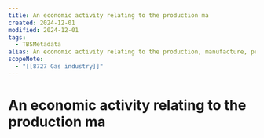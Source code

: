 ```yaml
---
title: An economic activity relating to the production ma
created: 2024-12-01
modified: 2024-12-01
tags:
  - TBSMetadata
alias: An economic activity relating to the production, manufacture, promotion and distribution of gas and its by-products.
scopeNote:
  - "[[8727 Gas industry]]"
---
```

# An economic activity relating to the production ma

